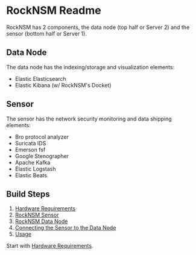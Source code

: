 # RockNSM Readme
RockNSM has 2 components, the data node (top half or Server 2) and the sensor (bottom half or Server 1).

## Data Node
The data node has the indexing/storage and visualization elements:
- Elastic Elasticsearch
- Elastic Kibana (w/ RockNSM's Docket)

## Sensor
The sensor has the network security monitoring and data shipping elements:
- Bro protocol analyzer
- Suricata IDS
- Emerson fsf
- Google Stenographer
- Apache Kafka
- Elastic Logstash
- Elastic Beats

## Build Steps
1. [Hardware Requirements](rocknsm-requirements.md)
1. [RockNSM Sensor](rocknsm-sensor.md)
1. [RockNSM Data Node](rocknsm-datanode.md)
1. [Connecting the Sensor to the Data Node](rocknsm-configuration.md)
1. [Usage](rocknsm-usage.md)

Start with [Hardware Requirements](rocknsm-requirements.md).
